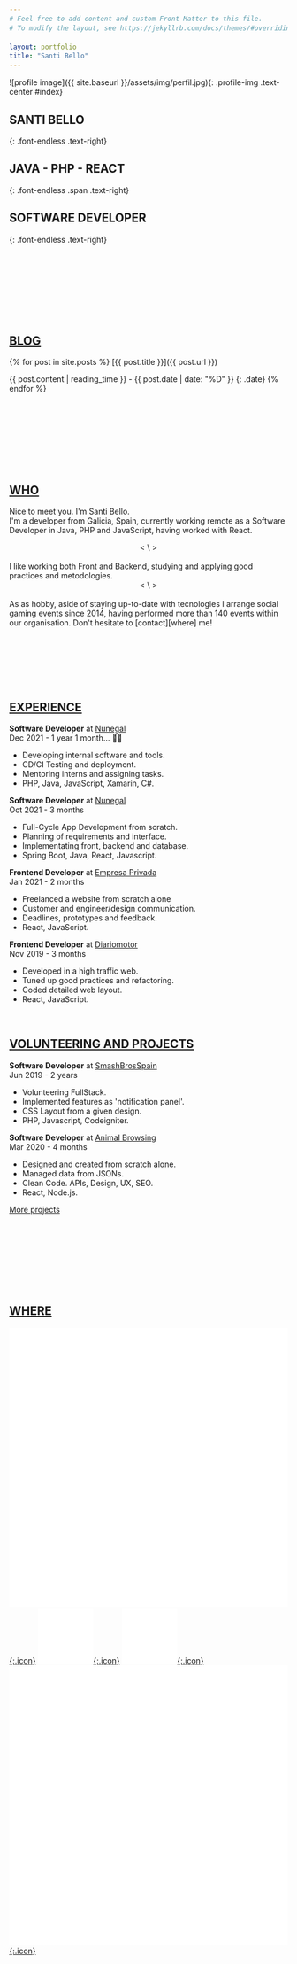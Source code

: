 ```yaml
---
# Feel free to add content and custom Front Matter to this file.
# To modify the layout, see https://jekyllrb.com/docs/themes/#overriding-theme-defaults

layout: portfolio
title: "Santi Bello"
---
```

  
![profile image]({{ site.baseurl }}/assets/img/perfil.jpg){: .profile-img .text-center #index}

## SANTI BELLO
{: .font-endless .text-right}
## JAVA - PHP - REACT
{: .font-endless .span .text-right}
## SOFTWARE DEVELOPER
{: .font-endless .text-right}

<br/>
<br/>
<br/>
<br/>
<br/>
<br/>
<br/>
  
## [BLOG][main]

{% for post in site.posts %}
[{{ post.title }}]({{ post.url }})

{{ post.content | reading_time }} - {{ post.date | date: "%D" }}
{: .date}
{% endfor %}

<br/>
<br/>
<br/>
<br/>
<br/>
<br/>
<br/>
  
## [WHO][home]

Nice to meet you. I'm Santi Bello.  
I'm a developer from Galicia, Spain, currently working remote as a Software Developer in <span>Java<span>, <span>PHP</span> and JavaScript, having worked with <span>React</span>.
<br/>  
<center>< \ ></center>  
<br/>
I like working both Front and Backend, studying and applying good practices and metodologies.  
<br/>  
<center>< \ ></center>  
<br/>
As as hobby, aside of staying up-to-date with tecnologies I arrange social gaming events since 2014, having performed more than 140 events within our organisation. Don't hesitate to [contact][where] me!
  
<br/>
<br/>
<br/>
<br/>
<br/>
<br/>
<br/>
  
## [EXPERIENCE][home]

**Software Developer** at [Nunegal][exp1]   
Dec 2021 - 1 year 1 month... 👩‍💻 
* Developing internal software and tools.
* CD/CI Testing and deployment.
* Mentoring interns and assigning tasks.
* PHP, Java, JavaScript, Xamarin, C#.

**Software Developer** at [Nunegal][exp1]  
Oct 2021 - 3 months
* Full-Cycle App Development from scratch.
* Planning of requirements and interface.
* Implementating front, backend and database.
* Spring Boot, Java, React, Javascript.

**Frontend Developer** at [Empresa Privada][exp2]  
Jan 2021 - 2 months
* Freelanced a website from scratch alone
* Customer and engineer/design communication.
* Deadlines, prototypes and feedback.
* React, JavaScript.

**Frontend Developer** at [Diariomotor][exp3]  
Nov 2019 - 3 months
* Developed in a high traffic web.
* Tuned up good practices and refactoring.
* Coded detailed web layout.
* React, JavaScript.
  
<br/>
  
## [VOLUNTEERING AND PROJECTS][home]
**Software Developer** at [SmashBrosSpain][exp4]  
Jun 2019 - 2 years
* Volunteering FullStack.
* Implemented features as 'notification panel'.
* CSS Layout from a given design.
* PHP, Javascript, Codeigniter.
  
**Software Developer** at [Animal Browsing][exp5]  
Mar 2020 - 4 months
* Designed and created from scratch alone.
* Managed data from JSONs.
* Clean Code. APIs, Design, UX, SEO.
* React, Node.js.
  
[More projects][projects]  
  
<br/>
<br/>
<br/>
<br/>
<br/>
<br/>
<br/>
  
## [WHERE][home]

[![iconTwitter](/assets/img/twitter.svg){:.icon}][rrssTwitter]
[![iconGithub](/assets/img/github.svg){:.icon}][rrssGithub]
[![iconLinkedin](/assets/img/linkedin.svg){:.icon}][rrssLinkedin]
[![iconMail](/assets/img/mail.svg){:.icon}][rrssEmail]

[main]: #main
[home]: #home
[who]: #who
[blog]: #blog
[experience]: #experience
[where]: #where

[exp1]: https://www.nunegal.com/web
[exp2]: https://santibello-empresa1.netlify.app/
[exp3]: https://diariomotor.com
[exp4]: https://smashbrosspain.com
[exp5]: https://animalbrowsing.com
[projects]: https://github.com/sbellodev?tab=repositories

[rrssTwitter]: https://twitter.com/sbellodev       
[rrssGithub]: https://github.com/sbellodev/
[rrssLinkedin]: https://www.linkedin.com/in/sbellodev/
[rrssEmail]: mailto:sbellodev@gmail.com"

